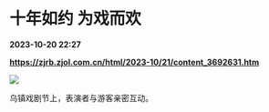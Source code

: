 # 十年如约 为戏而欢

**2023-10-20 22:27**

**https://zjrb.zjol.com.cn/html/2023-10/21/content_3692631.htm**

![](https://zjrb.zjol.com.cn/images/2023-10/21/zjrb2023102100008v01b005.jpg)

乌镇戏剧节上，表演者与游客亲密互动。